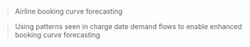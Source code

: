 > Airline booking curve forecasting

> Using patterns seen in charge date demand flows to enable enhanced booking curve forecasting
